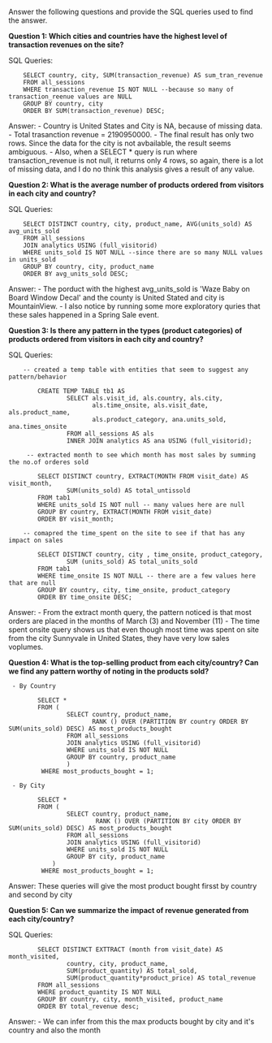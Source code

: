 Answer the following questions and provide the SQL queries used to find the answer.

    
**Question 1: Which cities and countries have the highest level of transaction revenues on the site?**

SQL Queries:

        SELECT country, city, SUM(transaction_revenue) AS sum_tran_revenue
        FROM all_sessions
        WHERE transaction_revenue IS NOT NULL --because so many of transaction_reenue values are NULL
        GROUP BY country, city
        ORDER BY SUM(transaction_revenue) DESC;

Answer: 
        - Country is United States and City is NA, because of missing data. 
        - Total trasanction revenue = 2190950000.
        - The final result has only two rows. Since the data for the city is not avbailable,
          the result seems ambiguous. 
        - Also, when a SELECT * query is run where transaction_revenue is not null, it returns 
          only 4 rows, so again, there is a lot of missing data, and I do no think this 
          analysis gives a result of any value.

**Question 2: What is the average number of products ordered from visitors in each city and country?**

SQL Queries:

        SELECT DISTINCT country, city, product_name, AVG(units_sold) AS avg_units_sold
        FROM all_sessions
        JOIN analytics USING (full_visitorid)
        WHERE units_sold IS NOT NULL --since there are so many NULL values in units_sold
        GROUP BY country, city, product_name
		ORDER BY avg_units_sold DESC;

Answer: 
        - The porduct with the highest avg_units_sold is 'Waze Baby on Board Window Decal'
          and the county is United Stated and city is MountainView.
        - I also notice by running some more exploratory quries that these sales happened
          in a Spring Sale event.

**Question 3: Is there any pattern in the types (product categories) of products ordered from visitors in each city and country?**

SQL Queries: 

        -- created a temp table with entities that seem to suggest any pattern/behavior 
            
            CREATE TEMP TABLE tb1 AS
	                SELECT als.visit_id, als.country, als.city, 
		                   als.time_onsite, als.visit_date, als.product_name, 
		                   als.product_category, ana.units_sold, ana.times_onsite
	                FROM all_sessions AS als
	                INNER JOIN analytics AS ana USING (full_visitorid);
	
         -- extracted month to see which month has most sales by summing the no.of orderes sold

            SELECT DISTINCT country, EXTRACT(MONTH FROM visit_date) AS visit_month, 
                    SUM(units_sold) AS total_untissold
            FROM tab1
            WHERE units_sold IS NOT null -- many values here are null
            GROUP BY country, EXTRACT(MONTH FROM visit_date)
            ORDER BY visit_month;
 
        -- comapred the time_spent on the site to see if that has any impact on sales  
        
            SELECT DISTINCT country, city , time_onsite, product_category, 
                    SUM (units_sold) AS total_units_sold
            FROM tab1
            WHERE time_onsite IS NOT NULL -- there are a few values here that are null
            GROUP BY country, city, time_onsite, product_category
            ORDER BY time_onsite DESC;

Answer: 
        - From the extract month query, the pattern noticed is that most orders are placed in the months of March (3) and November (11)
        - The time spent onsite query shows us that even though most time was spent on site from the city
            Sunnyvale in United States, they have very low sales voplumes.

**Question 4: What is the top-selling product from each city/country? Can we find any pattern worthy of noting in the products sold?**

     - By Country

            SELECT *
            FROM (
                    SELECT country, product_name, 
                           RANK () OVER (PARTITION BY country ORDER BY SUM(units_sold) DESC) AS most_products_bought
                    FROM all_sessions 
                    JOIN analytics USING (full_visitorid)
                    WHERE units_sold IS NOT NULL
                    GROUP BY country, product_name
                    )
             WHERE most_products_bought = 1;

     - By City 

            SELECT *
            FROM (
                    SELECT country, product_name, 
                            RANK () OVER (PARTITION BY city ORDER BY SUM(units_sold) DESC) AS most_products_bought
                    FROM all_sessions 
                    JOIN analytics USING (full_visitorid)
                    WHERE units_sold IS NOT NULL
                    GROUP BY city, product_name
                )
             WHERE most_products_bought = 1;
             
Answer: These queries will give the most product bought firsst by country and second by city

**Question 5: Can we summarize the impact of revenue generated from each city/country?**

SQL Queries: 

            SELECT DISTINCT EXTTRACT (month from visit_date) AS month_visited,
                    country, city, product_name,
                    SUM(product_quantity) AS total_sold,
                    SUM(product_quantity*product_price) AS total_revenue
            FROM all_sessions 
            WHERE product_quantity IS NOT NULL
            GROUP BY country, city, month_visited, product_name
            ORDER BY total_revenue desc;

Answer: - We can infer from this the max products bought by city and it's country and also the month







